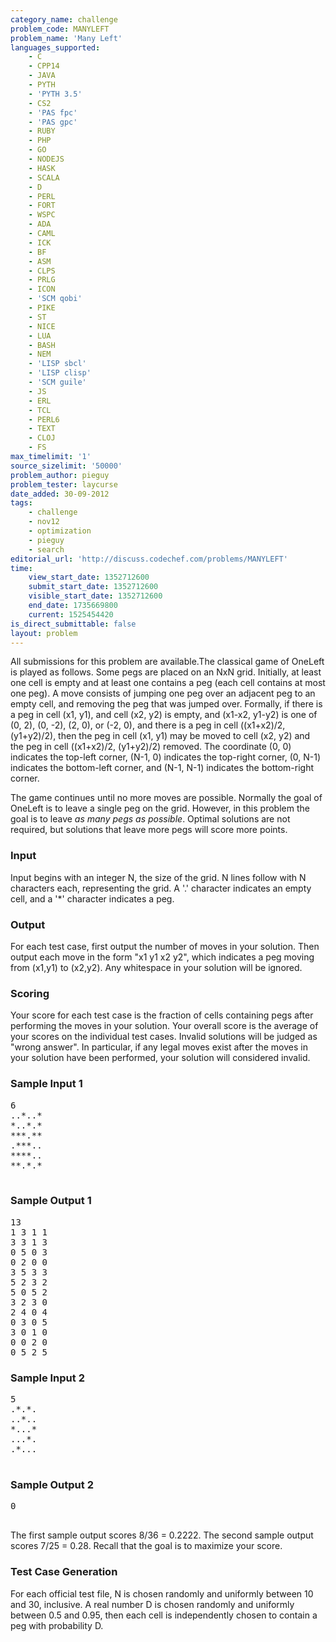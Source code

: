 ```yaml
---
category_name: challenge
problem_code: MANYLEFT
problem_name: 'Many Left'
languages_supported:
    - C
    - CPP14
    - JAVA
    - PYTH
    - 'PYTH 3.5'
    - CS2
    - 'PAS fpc'
    - 'PAS gpc'
    - RUBY
    - PHP
    - GO
    - NODEJS
    - HASK
    - SCALA
    - D
    - PERL
    - FORT
    - WSPC
    - ADA
    - CAML
    - ICK
    - BF
    - ASM
    - CLPS
    - PRLG
    - ICON
    - 'SCM qobi'
    - PIKE
    - ST
    - NICE
    - LUA
    - BASH
    - NEM
    - 'LISP sbcl'
    - 'LISP clisp'
    - 'SCM guile'
    - JS
    - ERL
    - TCL
    - PERL6
    - TEXT
    - CLOJ
    - FS
max_timelimit: '1'
source_sizelimit: '50000'
problem_author: pieguy
problem_tester: laycurse
date_added: 30-09-2012
tags:
    - challenge
    - nov12
    - optimization
    - pieguy
    - search
editorial_url: 'http://discuss.codechef.com/problems/MANYLEFT'
time:
    view_start_date: 1352712600
    submit_start_date: 1352712600
    visible_start_date: 1352712600
    end_date: 1735669800
    current: 1525454420
is_direct_submittable: false
layout: problem
---
```

All submissions for this problem are available.The classical game of OneLeft is played as follows. Some pegs are placed on an NxN grid. Initially, at least one cell is empty and at least one contains a peg (each cell contains at most one peg). A move consists of jumping one peg over an adjacent peg to an empty cell, and removing the peg that was jumped over. Formally, if there is a peg in cell (x1, y1), and cell (x2, y2) is empty, and (x1-x2, y1-y2) is one of (0, 2), (0, -2), (2, 0), or (-2, 0), and there is a peg in cell ((x1+x2)/2, (y1+y2)/2), then the peg in cell (x1, y1) may be moved to cell (x2, y2) and the peg in cell ((x1+x2)/2, (y1+y2)/2) removed. The coordinate (0, 0) indicates the top-left corner, (N-1, 0) indicates the top-right corner, (0, N-1) indicates the bottom-left corner, and (N-1, N-1) indicates the bottom-right corner.

The game continues until no more moves are possible. Normally the goal of OneLeft is to leave a single peg on the grid. However, in this problem the goal is to leave *as many pegs as possible*. Optimal solutions are not required, but solutions that leave more pegs will score more points.

### Input

Input begins with an integer N, the size of the grid. N lines follow with N characters each, representing the grid. A '.' character indicates an empty cell, and a '\*' character indicates a peg.

### Output

For each test case, first output the number of moves in your solution. Then output each move in the form "x1 y1 x2 y2", which indicates a peg moving from (x1,y1) to (x2,y2). Any whitespace in your solution will be ignored.

### Scoring

Your score for each test case is the fraction of cells containing pegs after performing the moves in your solution. Your overall score is the average of your scores on the individual test cases. Invalid solutions will be judged as "wrong answer". In particular, if any legal moves exist after the moves in your solution have been performed, your solution will considered invalid.

### Sample Input 1

<pre>6
..*..*
*..*.*
***.**
.***..
****..
**.*.*

</pre>
### Sample Output 1

<pre>13
1 3 1 1
3 3 1 3
0 5 0 3
0 2 0 0
3 5 3 3
5 2 3 2
5 0 5 2
3 2 3 0
2 4 0 4
0 3 0 5
3 0 1 0
0 0 2 0
0 5 2 5
</pre>
### Sample Input 2

<pre>5
.*.*.
..*..
*...*
...*.
.*...

</pre>
### Sample Output 2

<pre>0

</pre>
The first sample output scores 8/36 = 0.2222.
The second sample output scores 7/25 = 0.28.
Recall that the goal is to maximize your score.

### Test Case Generation

For each official test file, N is chosen randomly and uniformly between 10 and 30, inclusive. A real number D is chosen randomly and uniformly between 0.5 and 0.95, then each cell is independently chosen to contain a peg with probability D.
